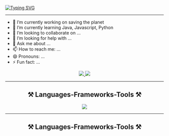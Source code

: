 <a href="https://git.io/typing-svg"><img src="https://readme-typing-svg.demolab.com?font=Fira+Code&weight=700&size=30&pause=1000&center=true&random=false&width=435&lines=Hi+there+%F0%9F%91%8B;I'm+Kiki" alt="Typing SVG" /></a>

<hr/>

<!--
**dvnam1401/dvnam1401** is a ✨ _special_ ✨ repository because its `README.md` (this file) appears on your GitHub profile.

Here are some ideas to get you started:
-->

   - 🔭 I’m currently working on saving the planet
   - 🌱 I’m currently learning Java, Javascript, Python
   - 👯 I’m looking to collaborate on ...
   - 🤔 I’m looking for help with ...
   - 💬 Ask me about ...
   - 📫 How to reach me: ...
   - 😄 Pronouns: ...
   - ⚡ Fun fact: ...
  


<p align="center">
  <a href="#">
    <img src="https://skillicons.dev/icons?i=gmail" targe = "_blank" />
    <img src="https://skillicons.dev/icons?i=linkedin" />
  </a>
</p>

<hr/>
<h2 align="center">⚒️ Languages-Frameworks-Tools ⚒️</h2>
<p align="center">
  <img src="https://skillicons.dev/icons?i=js,html,css,spring,react,py,postman,nodejs,java,github" />  
</p>

<hr/>
<div  align="center">
  <h2>⚒️ Languages-Frameworks-Tools ⚒️</h2>
</div>
